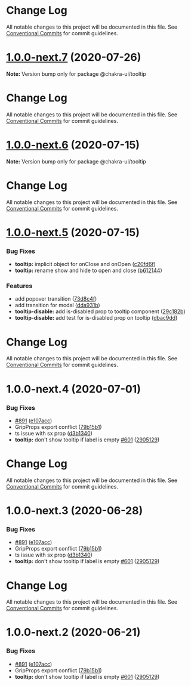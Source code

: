# Change Log

All notable changes to this project will be documented in this file. See
[Conventional Commits](https://conventionalcommits.org) for commit guidelines.

# [1.0.0-next.7](https://github.com/chakra-ui/chakra-ui/compare/@chakra-ui/tooltip@1.0.0-next.6...@chakra-ui/tooltip@1.0.0-next.7) (2020-07-26)

**Note:** Version bump only for package @chakra-ui/tooltip

# Change Log

All notable changes to this project will be documented in this file. See
[Conventional Commits](https://conventionalcommits.org) for commit guidelines.

# [1.0.0-next.6](https://github.com/chakra-ui/chakra-ui/compare/@chakra-ui/tooltip@1.0.0-next.5...@chakra-ui/tooltip@1.0.0-next.6) (2020-07-15)

**Note:** Version bump only for package @chakra-ui/tooltip

# Change Log

All notable changes to this project will be documented in this file. See
[Conventional Commits](https://conventionalcommits.org) for commit guidelines.

# [1.0.0-next.5](https://github.com/chakra-ui/chakra-ui/compare/@chakra-ui/tooltip@1.0.0-next.4...@chakra-ui/tooltip@1.0.0-next.5) (2020-07-15)

### Bug Fixes

- **tooltip:** implicit object for onClose and onOpen
  ([c20fd6f](https://github.com/chakra-ui/chakra-ui/commit/c20fd6ffa45d47d8f138193292897fb755494fdc))
- **tooltip:** rename show and hide to open and close
  ([b612144](https://github.com/chakra-ui/chakra-ui/commit/b612144c179f3076113dac495f8b4af982b16cd4))

### Features

- add popover transition
  ([73d8c4f](https://github.com/chakra-ui/chakra-ui/commit/73d8c4fc9c676c95232cd259f59cce7d38eff94b))
- add transition for modal
  ([dda931b](https://github.com/chakra-ui/chakra-ui/commit/dda931bea7444c3f83392eebf1c34dd571a0dbbc))
- **tooltip-disable:** add is-disabled prop to tooltip component
  ([29c182b](https://github.com/chakra-ui/chakra-ui/commit/29c182b35dc139f09b931fafec84c0a20683ee8f))
- **tooltip-disable:** add test for is-disabled prop on tooltip
  ([dbac9dd](https://github.com/chakra-ui/chakra-ui/commit/dbac9dd7a7ba0bda7a248eb606a98019fa44ce82))

# Change Log

All notable changes to this project will be documented in this file. See
[Conventional Commits](https://conventionalcommits.org) for commit guidelines.

# 1.0.0-next.4 (2020-07-01)

### Bug Fixes

- [#891](https://github.com/chakra-ui/chakra-ui/issues/891)
  ([e107acc](https://github.com/chakra-ui/chakra-ui/commit/e107acc8487898a965b0d695c1da71f46fc56d5e))
- GripProps export conflict
  ([79b15b1](https://github.com/chakra-ui/chakra-ui/commit/79b15b1e92f4f1280f12fca5742f94193af07dd4))
- ts issue with sx prop
  ([d3b1340](https://github.com/chakra-ui/chakra-ui/commit/d3b1340cb255937927b4d4c56ce218141570b951))
- **tooltip:** don't show tooltip if label is empty
  [#601](https://github.com/chakra-ui/chakra-ui/issues/601)
  ([2905129](https://github.com/chakra-ui/chakra-ui/commit/2905129c858bfd16446fd756f2694b54dc7fac81))

# Change Log

All notable changes to this project will be documented in this file. See
[Conventional Commits](https://conventionalcommits.org) for commit guidelines.

# 1.0.0-next.3 (2020-06-28)

### Bug Fixes

- [#891](https://github.com/chakra-ui/chakra-ui/issues/891)
  ([e107acc](https://github.com/chakra-ui/chakra-ui/commit/e107acc8487898a965b0d695c1da71f46fc56d5e))
- GripProps export conflict
  ([79b15b1](https://github.com/chakra-ui/chakra-ui/commit/79b15b1e92f4f1280f12fca5742f94193af07dd4))
- ts issue with sx prop
  ([d3b1340](https://github.com/chakra-ui/chakra-ui/commit/d3b1340cb255937927b4d4c56ce218141570b951))
- **tooltip:** don't show tooltip if label is empty
  [#601](https://github.com/chakra-ui/chakra-ui/issues/601)
  ([2905129](https://github.com/chakra-ui/chakra-ui/commit/2905129c858bfd16446fd756f2694b54dc7fac81))

# Change Log

All notable changes to this project will be documented in this file. See
[Conventional Commits](https://conventionalcommits.org) for commit guidelines.

# 1.0.0-next.2 (2020-06-21)

### Bug Fixes

- [#891](https://github.com/chakra-ui/chakra-ui/issues/891)
  ([e107acc](https://github.com/chakra-ui/chakra-ui/commit/e107acc8487898a965b0d695c1da71f46fc56d5e))
- GripProps export conflict
  ([79b15b1](https://github.com/chakra-ui/chakra-ui/commit/79b15b1e92f4f1280f12fca5742f94193af07dd4))
- **tooltip:** don't show tooltip if label is empty
  [#601](https://github.com/chakra-ui/chakra-ui/issues/601)
  ([2905129](https://github.com/chakra-ui/chakra-ui/commit/2905129c858bfd16446fd756f2694b54dc7fac81))
